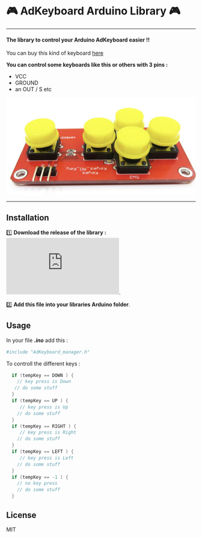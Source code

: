 # :video_game: AdKeyboard Arduino Library :video_game: 
----
#### The library to control your Arduino AdKeyboard easier !!

You can buy this kind of keyboard [here](https://www.ebay.com/itm/144292596073)  


**You can control some keyboards like this or others with 3 pins :** 
- VCC 
- GROUND 
- an OUT / S etc


![](img/adkeyboard.png)

---

## Installation

:one: **Download the release of the library :** 
![Download link of the release](https://github.com/SarahBourgeois/AdKeyboard_manager_Arduino_library/releases/download/v1.0.0/AdKeyboard_manager_V1.h).

:two: **Add this file into your libraries Arduino folder**.

## Usage
In your file ***.ino*** add this : 
```sh
#include "AdKeyboard_manager.h"
```

To controll the different keys : 
``` C
  if (tempKey == DOWN ) { 
    // key press is Down
   // do some stuff
  }  
  if (tempKey == UP ) { 
     // key press is Up
    // do some stuff
  }  
  if (tempKey == RIGHT ) { 
     // key press is Right
    // do some stuff
  } 
  if (tempKey == LEFT ) { 
     // key press is Left
    // do some stuff
  }
  if (tempKey == -1 ) { 
    // no key press
    // do some stuff
  }
```





## License

MIT

